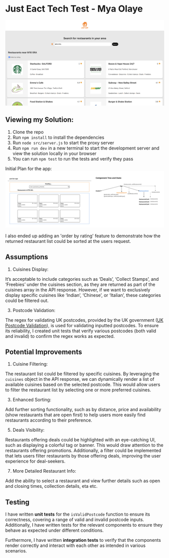# Just Eact Tech Test - Mya Olaye

![Preview](./src/assets/Just%20Eat%20Tech%20Task%20-%20Preview.png)

## Viewing my Solution:
1. Clone the repo
2. Run `npm install` to install the dependencies
3. Run  `node src/server.js` to start the proxy server 
4. Run `npm run dev` in a new terminal to start the development server and view the solution locally in your browser
5. You can run `npm test` to run the tests and verify they pass


Initial Plan for the app:
![Just Eat Tech Challenge Plan](src/assets/Just%20Eat%20Tech%20Challenge%20-%20Plan.jpg)


I also ended up adding an 'order by rating' feature to demonstrate how the returned restaurant list could be sorted at the users request. 

## Assumptions

1. Cuisines Display:
   
It’s acceptable to include categories such as ‘Deals’, ‘Collect Stamps’, and ‘Freebies’ under the cuisines section, as they are returned as part of the cuisines array in the API response. However, if we want to exclusively display specific cuisines like ‘Indian’, ‘Chinese’, or ‘Italian’, these categories could be filtered out.

3. Postcode Validation:
   
The regex for validating UK postcodes, provided by the UK government ([UK Postcode Validation](https://assets.publishing.service.gov.uk/media/5a7f3ff4ed915d74e33f5438/Bulk_Data_Transfer_-_additional_validation_valid_from_12_November_2015.pdf)), is used for validating inputted postcodes. To ensure its reliability, I created unit tests that verify various postcodes (both valid and invalid) to confirm the regex works as expected.


## Potential Improvements

1. Cuisine Filtering:

The restaurant list could be filtered by specific cuisines. By leveraging the `cuisines` object in the API response, we can dynamically render a list of available cuisines based on the selected postcode. This would allow users to filter the restaurant list by selecting one or more preferred cuisines.

3. Enhanced Sorting:
   
Add further sorting functionality, such as by distance, price and availability (show restaurants that are open first) to help users more easily find restaurants according to their preference. 

5. Deals Visibility:
   
Restaurants offering deals could be highlighted with an eye-catching UI, such as displaying a colorful tag or banner. This would draw attention to the restaurants offering promotions. Additionally, a filter could be implemented that lets users filter restaurants by those offering deals, improving the user experience for deal-seekers.

7. More Detailed Restaurant Info:
   
Add the ability to select a restaurant and view further details such as open and closing times, collection details, eta etc. 

## Testing
I have written **unit tests** for the `isValidPostcode` function to ensure its correctness, covering a range of valid and invalid postcode inputs. Additionally, I have written tests for the relevant components to ensure they behave as expected under different conditions.

Furthermore, I have written **integration tests** to verify that the components render correctly and interact with each other as intended in various scenarios.
